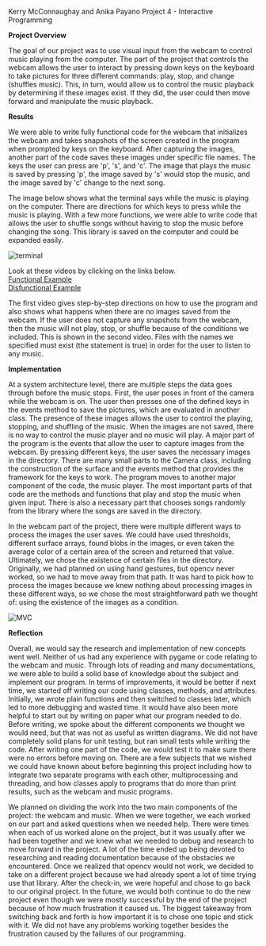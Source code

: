Kerry McConnaughay and Anika Payano
Project 4 - Interactive Programming

**Project Overview**

The goal of our project was to use visual input from the webcam to control music playing from the computer. The part of the project that controls the webcam allows the user to interact by pressing down keys on the keyboard to take pictures for three different commands: play, stop, and change (shuffles music). This, in turn, would allow us to control the music playback by determining if these images exist. If they did, the user could then move forward and manipulate the music playback. 

**Results**

We were able to write fully functional code for the webcam that initializes the webcam and takes snapshots of the screen created in the program when prompted by keys on the keyboard. After capturing the images, another part of the code saves these images under specific file names. The keys the user can press are 'p', 's', and 'c'. The image that plays the music is saved by pressing 'p', the image saved by 's' would stop the music, and the image saved by 'c' change to the next song. 

The image below shows what the terminal says while the music is playing on the computer. There are directions for which keys to press while the music is playing. With a few more functions, we were able to write code that allows the user to shuffle songs without having to stop the music before changing the song. This library is saved on the computer and could be expanded easily.


![terminal](terminal.jpeg)

Look at these videos by clicking on the links below.  
[Functional Example](https://goo.gl/photos/sJZFpJsXKpvtFuUNA)  
[Disfunctional Example](https://goo.gl/photos/BtXQyyNE8zBDnFfC9)  

The first video gives step-by-step directions on how to use the program and also shows what happens when there are no images saved from the webcam. If the user does not capture any snapshots from the webcam, then the music will not play, stop, or shuffle because of the conditions we included. This is shown in the second video. Files with the names we specified must exist (the statement is true) in order for the user to listen to any music.

**Implementation**

At a system architecture level, there are multiple steps the data goes through before the music stops. First, the user poses in front of the camera while the webcam is on. The user then presses one of the defined keys in the events method to save the pictures, which are evaluated in another class. The presence of these images allows the user to control the playing, stopping, and shuffling of the music. When the images are not saved, there is no way to control the music player and no music will play.
A major part of the program is the events that allow the user to capture images from the webcam. By pressing different keys, the user saves the necessary images in the directory. There are many small parts to the Camera class, including the construction of the surface and the events method that provides the framework for the keys to work. The program moves to another major component of the code, the music player. The most important parts of that code are the methods and functions that play and stop the music when given input. There is also a necessary part that chooses songs randomly from the library where the songs are saved in the directory.

In the webcam part of the project, there were multiple different ways to process the images the user saves. We could have used thresholds, different surface arrays, found blobs in the images, or even taken the average color of a certain area of the screen and returned that value. Ultimately, we chose the existence of certain files in the directory. Originally, we had planned on using hand gestures, but opencv never worked, so we had to move away from that path. It was hard to pick how to process the images because we knew nothing about processing images in these different ways, so we chose the most straightforward path we thought of: using the existence of the images as a condition.

![MVC](MVC.jpeg)

**Reflection**

Overall, we would say the research and implementation of new concepts went well. Neither of us had any experience with pygame or code relating to the webcam and music. Through lots of reading and many documentations, we were able to build a solid base of knowledge about the subject and implement our program. In terms of improvements, it would be better if next time, we started off writing our code using classes, methods, and attributes. Initially, we wrote plain functions and then switched to classes later, which led to more debugging and wasted time. It would have also been more helpful to start out by writing on paper what our program needed to do. Before writing, we spoke about the different components we thought we would need, but that was not as useful as written diagrams. We did not have completely solid plans for unit testing, but ran small tests while writing the code. After writing one part of the code, we would test it to make sure there were no errors before moving on. There are a few subjects that we wished we could have known about before beginning this project including how to integrate two separate programs with each other, multiprocessing and threading, and how classes apply to programs that do more than print results, such as the webcam and music programs.

We planned on dividing the work into the two main components of the project: the webcam and music. When we were together, we each worked on our part and asked questions when we needed help. There were times when each of us worked alone on the project, but it was usually after we had been together and we knew what we needed to debug and research to move forward in the project. A lot of the time ended up being devoted to researching and reading documentation because of the obstacles we encountered. Once we realized that opencv would not work, we decided to take on a different project because we had already spent a lot of time trying use that library. After the check-in, we were hopeful and chose to go back to our original project. In the future, we would both continue to do the new project even though we were mostly successful by the end of the project because of how much frustration it caused us. The biggest takeaway from switching back and forth is how important it is to chose one topic and stick with it. We did not have any problems working together besides the frustration caused by the failures of our programming.

